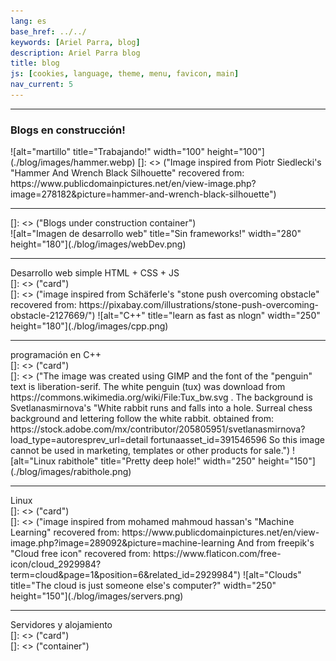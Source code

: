```yaml
---
lang: es
base_href: ../../
keywords: [Ariel Parra, blog]
description: Ariel Parra blog
title: blog
js: [cookies, language, theme, menu, favicon, main]
nav_current: 5
---
```

  <div class="container">
    <div class="card">
      <hr>
      <div class="center">
        <h3>Blogs en construcción!</h3>
      </div>
      ![alt="martillo" title="Trabajando!" width="100" height="100"](./blog/images/hammer.webp)
      []: <> ("Image inspired from Piotr Siedlecki's "Hammer And Wrench Black Silhouette" recovered from: https://www.publicdomainpictures.net/en/view-image.php?image=278182&picture=hammer-and-wrench-black-silhouette")
      <div class="progress-bar">
        <div class="progress" style="width: 1%;"></div>
      </div>
      <hr>  
    </div>
  </div>[]: <> ("Blogs under construction container")

  <div class="container">
    <div class="card">
      ![alt="Imagen de desarrollo web" title="Sin frameworks!" width="280" height="180"](./blog/images/webDev.png)
      <div class="center">
        <hr>
        Desarrollo web simple HTML + CSS + JS
      </div>
    </div>[]: <> ("card")
    <div class="card">
      []: <> ("image inspired from Schäferle's "stone push overcoming obstacle" recovered from: https://pixabay.com/illustrations/stone-push-overcoming-obstacle-2127669/")
      ![alt="C++" title="learn as fast as nlogn" width="250" height="180"](./blog/images/cpp.png)
      <div class="center">
        <hr>
        programación en C++
      </div>
    </div> []: <> ("card")
    <div class="card">
    []: <> ("The image was created using GIMP and the font of the "penguin" text is liberation-serif. The white penguin (tux) was download from https://commons.wikimedia.org/wiki/File:Tux_bw.svg . The background is Svetlanasmirnova's "White rabbit runs and falls into a hole. Surreal chess background and lettering follow the white rabbit. obtained from: https://stock.adobe.com/mx/contributor/205805951/svetlanasmirnova?load_type=autoresprev_url=detail fortunaasset_id=391546596 So this image cannot be used in marketing, templates or other products for sale.")
      ![alt="Linux rabithole" title="Pretty deep hole!" width="250" height="150"](./blog/images/rabithole.png)
      <div class="center">
        <hr>
        Linux
      </div>
    </div>[]: <> ("card")
    <div class="card">
      []: <> ("image inspired from mohamed mahmoud hassan's "Machine Learning" recovered from: https://www.publicdomainpictures.net/en/view-image.php?image=289092&picture=machine-learning And from freepik's "Cloud free icon" recovered from: https://www.flaticon.com/free-icon/cloud_2929984?term=cloud&page=1&position=6&related_id=2929984")
      ![alt="Clouds" title="The cloud is just someone else's computer?" width="250" height="150"](./blog/images/servers.png)
      <div class="center">
        <hr>
        Servidores y alojamiento
      </div>
    </div>[]: <> ("card")
  </div>[]: <> ("container")